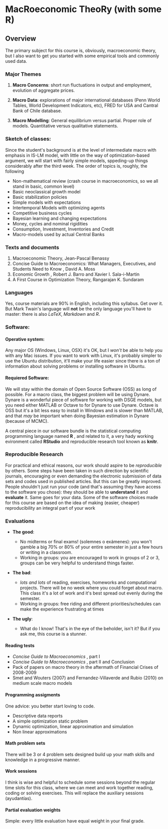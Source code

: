 MacRoeconomic TheoRy (with some R)
========================================================

Overview
-----------

The primary subject for this course is, obviously, macroeconomic theory, but I also want to get you started with some empirical tools and commonly used data.  


### Major Themes

1. **Macro Concerns**: short run fluctuations in output and employment, evolution of aggregate prices.

2. **Macro Data**: explorations of major international databases (Penn World Tables, World Development Indicators, etc), FRED for USA and Cantral Bank of Chile database.

3. **Macro Modelling**: General equilibrium versus partial. Proper role of models. Quantitative versus qualitative statements.

### Sketch of classes:

Since the student's background is at the level of intermediate macro with emphasis in IS-LM model, with little on the way of optimization-based argument, we will start with fairly simple models, sppeding-up things considerably after the third week. The order of topics is, roughly, the following

+ Non-mathematical review (crash course in macroeconomics, so we all stand in basic, common level)
+ Basic neoclassical growth model
+ Basic stabilization policies
+ Simple models with expectations
+ Intertemporal Models with optimizing agents
+ Competitive business cycles
+ Bayesian learning and changing expectations
+ Money, cycles and nominal rigidities
+ Consumption, Investment, Inventories and Credit
+ Macro-models used by actual Central Banks

### Texts and documents

1. Macroeconomic Theory, Jean-Pascal Benassy
2. Concise Guide to Macroeconomics: What Managers, Executives, and Students Need to Know , David A. Moss
3. Economic Growth , Robert J. Barro and Xavier I. Sala-i-Martin
4. A First Course in Optimization Theory, Rangarajan K. Sundaram

### Languages

Yes, course materials are 90% in English, including this syllabus. Get over it. But Mark Twain's language will **not** be the only language you'll have to master: there is also *LaTeX*, *Markdown* and *R*.


### Software:
#### Operative system:
Any major OS (Windows, Linux, OSX) it's OK, but I *won't* be able to help you with any Mac issues. If you want to work with Linux, it's probably simpler to use the Ubuntu distribution, it'll make your life easier since there is a ton of information about solving problems or installing software in Ubuntu.

#### Requiered Software:
We will stay within the domain of Open Source Software (OSS) as long of possible. For a macro class, the biggest problem will be using Dynare. Dynare is a wonderful piece of software for working with DSGE models, but you need either MATLAB or Octave to for Dynare to use Dynare. Octave is OSS but it's a bit less easy to install in Windows and is slower than MATLAB, and that *may* be important when doing Bayesian estimation in Dynare (because of MCMC).

A central piece in our software bundle is the statistical computing programming language named **R** , and related to it, a very hady working evironment called **RStudio** and reproducible research tool known as **knitr**.

### Reproducible Research
For practical and ethical reasons, our work should aspire to be *reproducible* by others. Some steps have been taken in such direction by scientific journals, encouraging or even demanding the electronic submission of data sets and codes used in published articles. But this can be greatly improved. People shouldn't just run your code (and that's assuming they have access to the software you chose): they should be able to **understand** it and **evaluate** it. Same goes for your data. Some of the software choices made for this course are based on the idea of making (easier, cheaper) reproducibility an integral part of your work

### Evaluations

* **The good**: 
   * No midterms or final exams! (solemnes o exámenes): you won't gamble a big 70% or 80% of your entire semester in just a few hours or writing in a classroom.  
   * Working in groups: you are encouraged to work in groups of 2 or 3, groups can be very helpful to understand things faster.

* **The bad**: 
   * *lots and lots* of reading, exercises, homeworks and computational projects. There will be no week where you could forget about macro. This class it's a lot of work and it's best spread out evenly during the semester.
   * Working in groups: free riding and different priorities/schedules can make the experience frustrating at times
   

* **The ugly**:
    * What do I know! That's in the eye of the beholder, isn't it? But if you ask me, this course is a stunner.

#### Reading tests

+ *Concise Guide to Macroeconomics* , part I
+ *Concise Guide to Macroeconomics* , part II and Conclusion
+ Pack of papers on macro theory in the aftermath of Financial Crises of 2008-2009
+ Smet and Wouters (2007) and Fernandez-Villaverde and Rubio (2010) on medium scale macro models

#### Programming assigments
One advice: you better start loving to code.

+ Descriptive data reports
+ A simple optimization static problem
+ Dynamic optimization, linear approximation and simulation
+ Non linear approximations

#### Math problem sets

There will be 3 or 4 problem sets designed build up your math skills and knowledge in a progressive manner.

#### Work sessions
I think is wise and helpful to schedule some sessions beyond the regular time slots for this class, where we can meet and work together reading, coding or solving exercises. This will replace the auxiliary sessions (ayudantías).

#### Partial evaluation weights
Simple: every little evaluation have equal weight in your final grade. 






